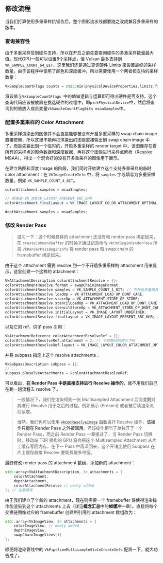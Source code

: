 ## 修改流程

当我们打算使用多重采样抗锯齿后，整个图形流水线都要随之改成兼容多重采样的版本。



### 查询兼容性

由于多重采样受到硬件支持，所以在开启之前先要查询硬件的多重采样数量最大值。现代GPU一般可以设置8个采样点，但 Vulkan 最多支持到 `VK_SAMPLE_COUNT_64_BIT`。这里我们还是通过查询硬件 Limits 来设置最终的采样数量。由于该程序中使用了颜色和深度缓冲，所以需要使用一个两者都支持的采样数量：

```c++
VkSampleCountFlags counts = std::min(physicalDeviceProperties.limits.framebufferColorSampleCounts, physicalDeviceProperties.limits.framebufferDepthSampleCounts)
```

将该值与`VkSampleCountFlags `中的值做逻辑与运算即可得出硬件是否支持。这个查询代码应该被放置在挑选硬件的过程中，即`pickPhysicalDevice`中，然后将查询到的值放入成员变量`VkSampleCountFlagBits msaaSamples`中。



### 配置多重采样的 Color Attachment

多重采样渲染出的图像并不会直接能够被没有开启多重采样的 swap chain image 直接使用，所以这里不能再把渲染出的图像直接输出到 swap chain image 中了，而是先输出到一个临时的，开启多重采样的 render target 中，该图像存在着所有的采样点的颜色数据和深度数据，再将这个图像进行采样点解析（Resolve MSAA），得出一个混合好的没有开多重采样的图像用于展示。

在建立贴图和深度 Image 的阶段，我们同时开始建立这个支持多重采样的临时 color attachment：在 `VkImageCreateInfo` 中，将 `samples` 字段填写为多重采样数量，例如 `VK_SAMPLE_COUNT_4_BIT`。

```cpp
colorAttachment.samples = msaaSamples;

// 原来是 VK_IMAGE_LAYOUT_PRESENT_SRC_KHR
colorAttachment.finalLayout = VK_IMAGE_LAYOUT_COLOR_ATTACHMENT_OPTIMAL;

depthAttachment.samples = msaaSamples;
```



### 修改 Render Pass

> 温习一下：这个时候具体的 attachment 还没有和 render pass 绑定起来，在 `createCommandBuffer` 的时候才通过记录命令 `vkCmdBeginRenderPass` 所需 `VkRenderPassBeginInfo` 将 render pass 和 swap chain 的 framebuffer 绑定起来。

由于这个 attachment 需要 resolve 到一个不开启多重采样的 attachment 用来显示，这里创建一个这样的 attachment：

```c++
VkAttachmentDescription colorAttachmentResolve = {};
colorAttachmentResolve.format = swapChainImageFormat;
colorAttachmentResolve.samples = VK_SAMPLE_COUNT_1_BIT; // 不开启多重采样
colorAttachmentResolve.loadOp = VK_ATTACHMENT_LOAD_OP_DONT_CARE;
colorAttachmentResolve.storeOp = VK_ATTACHMENT_STORE_OP_STORE;
colorAttachmentResolve.stencilLoadOp = VK_ATTACHMENT_LOAD_OP_DONT_CARE;
colorAttachmentResolve.stencilStoreOp = VK_ATTACHMENT_STORE_OP_DONT_CARE;
colorAttachmentResolve.initialLayout = VK_IMAGE_LAYOUT_UNDEFINED;
colorAttachmentResolve.finalLayout = VK_IMAGE_LAYOUT_PRESENT_SRC_KHR; // 展示
```

以及它的 ref，供子 pass 引用：

```c++
VkAttachmentReference colorAttachmentResolveRef = {};
colorAttachmentResolveRef.attachment = 2; // 下述数组的索引下标
colorAttachmentResolveRef.layout = VK_IMAGE_LAYOUT_COLOR_ATTACHMENT_OPTIMAL;
```

并将 subpass 指定上这个 resolve attachments：

```c++
VkSubpassDescription subpass = {};
// ...
subpass.pResolveAttachments = &colorAttachmentResolveRef;
```

可以看出，**在 Render Pass 中是直接支持进行 Resolve 操作的**，就不用我们自己在跑一趟流程去 resolve 了。

> 一般情况下，我们在渲染得到一张 Multisampled Attachment 后会**立刻**对其进行 Resolve 用于之后的过程，例如展示 (Present) 或者被后续渲染流程读取。

> 当然，我们也可以使用 [`vkCmdResolveImage`](https://www.khronos.org/registry/vulkan/specs/1.2-extensions/man/html/vkCmdResolveImage.html) 函数进行 Resolve 操作，**该操作只能在 Render Pass 之外被调用**。但该操作相当于单独开了一个 Render Pass，而之前 Render Pass 一章提过了，当 Render Pass 切换时，移动端 TBR 架构的 GPU 将会把这个 Multisampled Attachment 从片上缓存写回内存，在下一 Pass 中再读回来，这个开销比使用 Subpass 在片上缓存直接 Resolve 要耗费很多带宽。

最终修改 render pass 的 attachment 数组，添加新的 attachment：

```c++
std::array<VkAttachmentDescription, 3> attachments = { 
    colorAttachment,
    depthAttachment, 
    colorAttachmentResolve // newly added
}; // 注意顺序
```

由于我们建立了个新的 attachment，现在则需要一个 framebuffer 将使得渲染操作能渲染到这个 attachments 上去（详见**概念汇总**中的**帧缓冲**一章）。直接将每个交换链图像对应的 framebuffer 创建所引用的 attachment 数组改为：

```c++
std::array<VkImageView, 3> attachments = { 
    colorImageView, // newly added
    depthImageView, 
    swapChainImageViews[i]
};
```

顺便将渲染管线中的 `VkPipelineMultisampleStateCreateInfo` 配置一下，就大功告成了。
